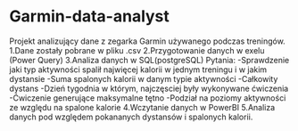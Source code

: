 # Garmin-data-analyst
Projekt analizujący dane z zegarka Garmin używanego podczas treningów.
  1.Dane zostały pobrane w pliku .csv
  2.Przygotowanie danych w exelu (Power Query)
  3.Analiza danych w SQL(postgreSQL)
    Pytania:
      -Sprawdzenie jaki typ aktywności spalił najwięcej kalorii w jednym treningu i w jakim dystansie
      -Suma spalonych kalorii w danym typie aktywności
      -Całkowity dystans
      -Dzień tygodnia w którym, najczęsciej były wykonywane ćwiczenia
      -Ćwiczenie generujące maksymalne tętno
      -Podział na poziomy aktywności ze względu na spalone kalorie
  4.Wczytanie danych w PowerBI
  5.Analiza danych pod względem pokananych dystansów i spalonych kalorii.

